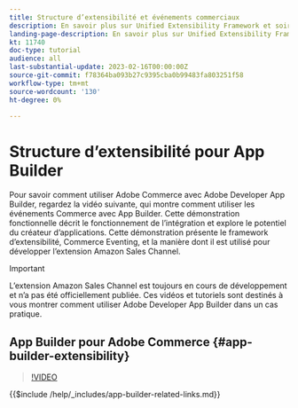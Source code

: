 ```yaml
---
title: Structure d’extensibilité et événements commerciaux
description: En savoir plus sur Unified Extensibility Framework et soirée commerciale
landing-page-description: En savoir plus sur Unified Extensibility Framework et soirée commerciale
kt: 11740
doc-type: tutorial
audience: all
last-substantial-update: 2023-02-16T00:00:00Z
source-git-commit: f78364ba093b27c9395cba0b99483fa803251f58
workflow-type: tm+mt
source-wordcount: '130'
ht-degree: 0%

---
```



# Structure d’extensibilité pour App Builder

Pour savoir comment utiliser Adobe Commerce avec Adobe Developer App Builder, regardez la vidéo suivante, qui montre comment utiliser les événements Commerce avec App Builder. Cette démonstration fonctionnelle décrit le fonctionnement de l’intégration et explore le potentiel du créateur d’applications. Cette démonstration présente le framework d’extensibilité, Commerce Eventing, et la manière dont il est utilisé pour développer l’extension Amazon Sales Channel.

>[!IMPORTANT]
>
>L’extension Amazon Sales Channel est toujours en cours de développement et n’a pas été officiellement publiée.  Ces vidéos et tutoriels sont destinés à vous montrer comment utiliser Adobe Developer App Builder dans un cas pratique.

## App Builder pour Adobe Commerce {#app-builder-extensibility}

>[!VIDEO](https://video.tv.adobe.com/v/3413328)

{{$include /help/_includes/app-builder-related-links.md}}
